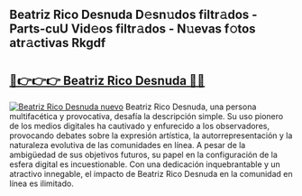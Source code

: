 ## Beatriz Rico Desnuda D𝚎sn𝚞dos filtr𝚊dos - Parts-cuU Vid𝚎os filtr𝚊dos - N𝚞evas f𝚘tos atr𝚊ctivas Rkgdf

# <h2><a href="http://mb8d6le.tromn.icu/?c=Beatriz+Rico+Desnuda">🔗👉👉👉 Beatriz Rico Desnuda 🔗🔗</a></h2>

[![Beatriz Rico Desnuda nuevo](https://i.imgur.com/pEAQMta.gif)](http://mb8d6le.tromn.icu/?c=Beatriz+Rico+Desnuda)
Beatriz Rico Desnuda, una persona multifacética y provocativa, desafía la descripción simple. Su uso pionero de los medios digitales ha cautivado y enfurecido a los observadores, provocando debates sobre la expresión artística, la autorrepresentación y la naturaleza evolutiva de las comunidades en línea. A pesar de la ambigüedad de sus objetivos futuros, su papel en la configuración de la esfera digital es incuestionable. Con una dedicación inquebrantable y un atractivo innegable, el impacto de Beatriz Rico Desnuda en la comunidad en línea es ilimitado.
